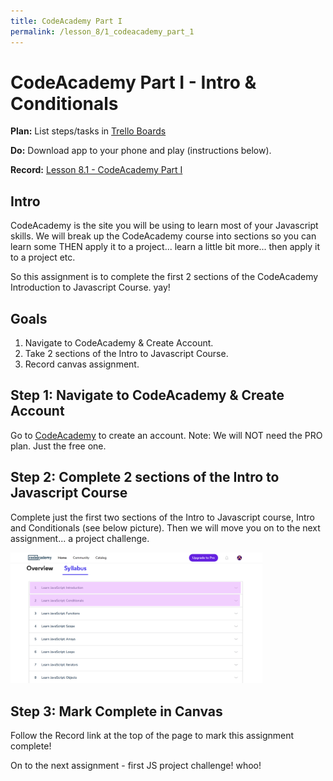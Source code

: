 ```yaml
---
title: CodeAcademy Part I
permalink: /lesson_8/1_codeacademy_part_1
---
```


# CodeAcademy Part I - Intro & Conditionals

**Plan:** List steps/tasks in [Trello Boards](https://trello.com/cg_webdev_ss_2018)

**Do:** Download app to your phone and play (instructions below).

**Record:** [Lesson 8.1 - CodeAcademy Part I](https://learn.launchcode.org/courses/131/assignments/7224)

## Intro
CodeAcademy is the site you will be using to learn most of your Javascript skills. We will break up the CodeAcademy course into sections so you can learn some THEN apply it to a project... learn a little bit more... then apply it to a project etc.

So this assignment is to complete the first 2 sections of the CodeAcademy Introduction to Javascript Course. yay!


## Goals
1. Navigate to CodeAcademy & Create Account.
2. Take 2 sections of the Intro to Javascript Course.
3. Record canvas assignment.


## Step 1: Navigate to CodeAcademy & Create Account

Go to [CodeAcademy](https://www.codecademy.com/learn) to create an account. Note: We will NOT need the PRO plan. Just the free one.


## Step 2: Complete 2 sections of the Intro to Javascript Course

Complete just the first two sections of the Intro to Javascript course, Intro and Conditionals (see below picture). Then we will move you on to the next assignment... a project challenge.

<img width="80%" src="./images/codeacademy_1.png" />


## Step 3: Mark Complete in Canvas

Follow the Record link at the top of the page to mark this assignment complete!

On to the next assignment - first JS project challenge! whoo!
